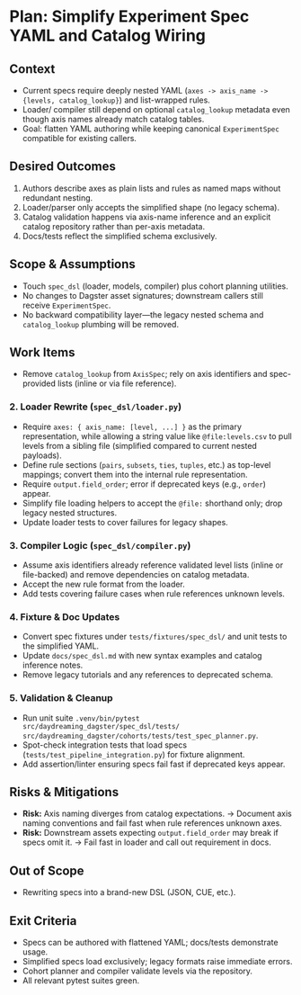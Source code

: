 # Plan: Simplify Experiment Spec YAML and Catalog Wiring

## Context
- Current specs require deeply nested YAML (`axes -> axis_name -> {levels, catalog_lookup}`) and list-wrapped rules.
- Loader/ compiler still depend on optional `catalog_lookup` metadata even though axis names already match catalog tables.
- Goal: flatten YAML authoring while keeping canonical `ExperimentSpec` compatible for existing callers.

## Desired Outcomes
1. Authors describe axes as plain lists and rules as named maps without redundant nesting.
2. Loader/parser only accepts the simplified shape (no legacy schema).
3. Catalog validation happens via axis-name inference and an explicit catalog repository rather than per-axis metadata.
4. Docs/tests reflect the simplified schema exclusively.

## Scope & Assumptions
- Touch `spec_dsl` (loader, models, compiler) plus cohort planning utilities.
- No changes to Dagster asset signatures; downstream callers still receive `ExperimentSpec`.
- No backward compatibility layer—the legacy nested schema and `catalog_lookup` plumbing will be removed.

## Work Items

- Remove `catalog_lookup` from `AxisSpec`; rely on axis identifiers and spec-provided lists (inline or via file reference).

### 2. Loader Rewrite (`spec_dsl/loader.py`)
- Require `axes: { axis_name: [level, ...] }` as the primary representation, while allowing a string value like `@file:levels.csv` to pull levels from a sibling file (simplified compared to current nested payloads).
- Define rule sections (`pairs`, `subsets`, `ties`, `tuples`, etc.) as top-level mappings; convert them into the internal rule representation.
- Require `output.field_order`; error if deprecated keys (e.g., `order`) appear.
- Simplify file loading helpers to accept the `@file:` shorthand only; drop legacy nested structures.
- Update loader tests to cover failures for legacy shapes.

### 3. Compiler Logic (`spec_dsl/compiler.py`)
- Assume axis identifiers already reference validated level lists (inline or file-backed) and remove dependencies on catalog metadata.
- Accept the new rule format from the loader.
- Add tests covering failure cases when rule references unknown levels.

### 4. Fixture & Doc Updates
- Convert spec fixtures under `tests/fixtures/spec_dsl/` and unit tests to the simplified YAML.
- Update `docs/spec_dsl.md` with new syntax examples and catalog inference notes.
- Remove legacy tutorials and any references to deprecated schema.

### 5. Validation & Cleanup
- Run unit suite `.venv/bin/pytest src/daydreaming_dagster/spec_dsl/tests/ src/daydreaming_dagster/cohorts/tests/test_spec_planner.py`.
- Spot-check integration tests that load specs (`tests/test_pipeline_integration.py`) for fixture alignment.
- Add assertion/linter ensuring specs fail fast if deprecated keys appear.

## Risks & Mitigations
- **Risk:** Axis naming diverges from catalog expectations. → Document axis naming conventions and fail fast when rule references unknown axes.
- **Risk:** Downstream assets expecting `output.field_order` may break if specs omit it. → Fail fast in loader and call out requirement in docs.

## Out of Scope
- Rewriting specs into a brand-new DSL (JSON, CUE, etc.).

## Exit Criteria
- Specs can be authored with flattened YAML; docs/tests demonstrate usage.
- Simplified specs load exclusively; legacy formats raise immediate errors.
- Cohort planner and compiler validate levels via the repository.
- All relevant pytest suites green.
